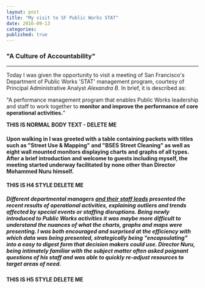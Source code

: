 ```yaml
---
layout: post
title: "My visit to SF Public Works STAT"
date: 2016-09-13
categories: 
published: true
---
```


### "A Culture of Accountability"


***


Today I was given the opportunity to visit a meeting of San Francisco's Department of Public Works 'STAT' management program, courtesy of Principal Administrative Analyst *Alexandra B.* In brief, it is described as:

"A performance management program that enables Public Works leadership and staff to work together to **monitor and improve the performance of core operational activities.**"

**THIS IS NORMAL BODY TEXT - DELETE ME**

#### Upon walking in I was greeted with a table containing packets with titles such as "Street Use & Mapping" and "BSES Street Cleaning" as well as eight wall mounted monitors displaying charts and graphs of all types. After a brief introduction and welcome to guests including myself, the meeting started underway facilitated by none other than Director Mohammed Nuru himself. 

**THIS IS H4 STYLE DELETE ME**

##### Different departmental managers *<u>and their staff leads</u>* presented the recent results of operational activities, explaining outliers and trends affected by special events or staffing disruptions. Being newly introduced to Public Works activities it was maybe more difficult to understand the nuances of what the charts, graphs and maps were presenting.  I was both encouraged and surprised at the efficiency with which data was being presented, strategically being "encapsulating" into a easy to digest form that decision makers could use. Director Nuru, being intimately familiar with the subject matter often asked poignant questions of his staff and was able to quickly re-adjust resources to target areas of need.

**THIS IS H5 STYLE DELETE ME**